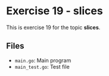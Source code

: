 # Exercise 19 - slices

This is exercise 19 for the topic **slices**.

## Files
- `main.go`: Main program
- `main_test.go`: Test file

